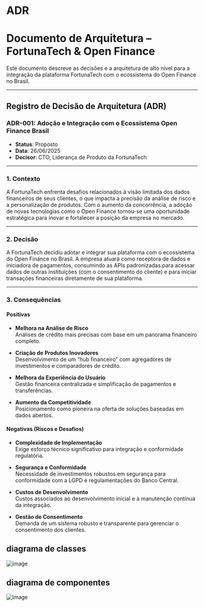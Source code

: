 # ADR

# Documento de Arquitetura – FortunaTech & Open Finance

Este documento descreve as decisões e a arquitetura de alto nível para a integração da plataforma FortunaTech com o ecossistema do Open Finance no Brasil.

---

## Registro de Decisão de Arquitetura (ADR)

### ADR-001: Adoção e Integração com o Ecossistema Open Finance Brasil

- **Status**: Proposto  
- **Data**: 26/06/2025  
- **Decisor**: CTO, Liderança de Produto da FortunaTech  

---

### 1. Contexto

A FortunaTech enfrenta desafios relacionados à visão limitada dos dados financeiros de seus clientes, o que impacta a precisão da análise de risco e a personalização de produtos. Com o aumento da concorrência, a adoção de novas tecnologias como o Open Finance tornou-se uma oportunidade estratégica para inovar e fortalecer a posição da empresa no mercado.

---

### 2. Decisão

A FortunaTech decidiu adotar e integrar sua plataforma com o ecossistema do Open Finance no Brasil. A empresa atuará como receptora de dados e iniciadora de pagamentos, consumindo as APIs padronizadas para acessar dados de outras instituições (com o consentimento do cliente) e para iniciar transações financeiras diretamente de sua plataforma.

---

### 3. Consequências

#### Positivas

- **Melhora na Análise de Risco**  
  Análises de crédito mais precisas com base em um panorama financeiro completo.

- **Criação de Produtos Inovadores**  
  Desenvolvimento de um “hub financeiro” com agregadores de investimentos e comparadores de crédito.

- **Melhora da Experiência do Usuário**  
  Gestão financeira centralizada e simplificação de pagamentos e transferências.

- **Aumento da Competitividade**  
  Posicionamento como pioneira na oferta de soluções baseadas em dados abertos.

#### Negativas (Riscos e Desafios)

- **Complexidade de Implementação**  
  Exige esforço técnico significativo para integração e conformidade regulatória.

- **Segurança e Conformidade**  
  Necessidade de investimentos robustos em segurança para conformidade com a LGPD e regulamentações do Banco Central.

- **Custos de Desenvolvimento**  
  Custos associados ao desenvolvimento inicial e à manutenção contínua da integração.

- **Gestão de Consentimento**  
  Demanda de um sistema robusto e transparente para gerenciar o consentimento dos clientes.




## diagrama de classes

![image](https://github.com/user-attachments/assets/4a003d17-062b-4f4d-bffe-9ed526dad249)

## diagrama de componentes

![image](https://github.com/user-attachments/assets/168dc263-6744-4bee-a490-1f42d9309875)
